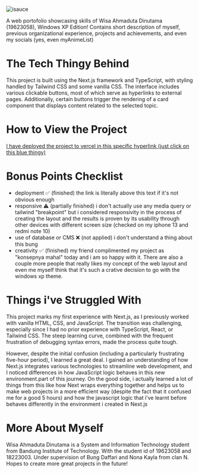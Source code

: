 ![isauce](https://github.com/user-attachments/assets/fb6f1eb1-be9e-4e18-80d5-63d7a7df778b)

A web portofolio showcasing skills of Wisa Ahmaduta Dinutama (19623058), Windows XP Edition! Contains short description of myself, previous organizational experience, projects and achievements, and even my socials (yes, even myAnimeList)

# The Tech Thingy Behind
This project is built using the Next.js framework and TypeScript, with styling handled by Tailwind CSS and some vanilla CSS. The interface includes various clickable buttons, most of which serve as hyperlinks to external pages. Additionally, certain buttons trigger the rendering of a card component that displays content related to the selected topic.

# How to View the Project
[I have deployed the project to vercel in this specific hyperlink (just click on this blue thingy)](https://wisauce-portofolio.vercel.app/)

# Bonus Points Checklist
- deployment ✅ (finished)
the link is literally above this text if it's not obvious enough
- responsive ⚠️ (partially finished)
i don't actually use any media query or tailwind "breakpoint" but i considered responsivity in the process of creating the layout and the results is proven by its usability through other devices with different screen size (checked on my iphone 13 and redmi note 10)
- use of database or CMS ❌ (not applied)
i don't understand a thing about this bung
- creativity ✅ (finished)
my friend complimented my project as "konsepnya mahal" today and i am so happy with it. There are also a couple more people that really likes my concept of the web layout and even me myself think that it's such a crative decision to go with the windows xp theme.

# Things i've Struggled With
This project marks my first experience with Next.js, as I previously worked with vanilla HTML, CSS, and JavaScript. The transition was challenging, especially since I had no prior experience with TypeScript, React, or Tailwind CSS. The steep learning curve, combined with the frequent frustration of debugging syntax errors, made the process quite tough.

However, despite the initial confusion (including a particularly frustrating five-hour period), I learned a great deal. I gained an understanding of how Next.js integrates various technologies to streamline web development, and I noticed differences in how JavaScript logic behaves in this new environment.part of this journey. On the good side, i actually learned a lot of things from this like how Next wraps everything together and helps us to make web projects in a more efficient way (despite the fact that it confused me for a good 5 hours) and how the javascript logic that i've learnt before behaves differently in the environment i created in Next.js

# More About Myself
Wisa Ahmaduta Dinutama is a System and Information Technology student from Bandung Institute of Technology. With the student id of 19623058 and 18223003. Under supervision of Bung Daffari and Nona Kayla from clan N. Hopes to create more great projects in the future!

